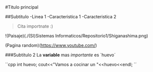 #Titulo principal

##Subtitulo
-Linea 1
	-Caracteristica 1
	-Caracteristica 2
>Cita importnate :)

!(Paisaje)(./(SI)Sistemas Informaticos/Repositorio1/Shiganashima.png)

(Pagina random)(https://www.youtube.com/)

###Subtitulo 2
La **variable** mas *importante* es `huevo´

``cpp
	int huevo;
	cout<<"Vamos a cocinar un "<<huevo<<endl;
´´
